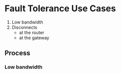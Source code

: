 # Fault Tolerance Use Cases

1. Low bandwidth 
1. Disconnects
    * at the router
	* at the gateway

## Process

### Low bandwidth